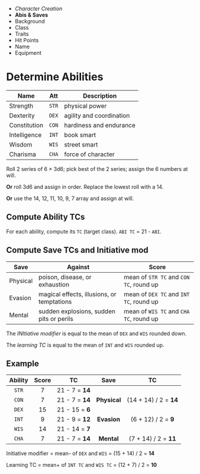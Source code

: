 
<!-- .margin.compass -->
* _Character Creation_
* **Abis & Saves**
* Background
* Class
* Traits
* Hit Points
* Name
* Equipment



# Determine Abilities

<!-- .abilities -->
| Name         | Att   | Description              |
|--------------|-------|--------------------------|
| Strength     | `STR` | physical power           |
| Dexterity    | `DEX` | agility and coordination |
| Constitution | `CON` | hardiness and endurance  |
| Intelligence | `INT` | book smart               |
| Wisdom       | `WIS` | street smart             |
| Charisma     | `CHA` | force of character       |

Roll 2 series of 6 × 3d6; pick best of the 2 series; assign the 6 numbers at will.

**Or** roll 3d6 and assign in order. Replace the lowest roll with a 14.

**Or** use the 14, 12, 11, 10, 9, 7 array and assign at will.


<!-- clear -->


## Compute Ability TCs

For each ability, compute its `TC` (target class). `ABI TC` = 21 - `ABI`.


## Compute Save TCs and Initiative mod

<!-- .saves -->
| Save     | Against                                    | Score |
|----------|--------------------------------------------|-------|
| Physical | poison, disease, or exhaustion             | mean of `STR TC` and `CON TC`, round up |
| Evasion  | magical effects, illusions, or temptations | mean of `DEX TC` and `INT TC`, round up |
| Mental   | sudden explosions, sudden pits or perils   | mean of `WIS TC` and `CHA TC`, round up |

The _INItiative modifier_ is equal to the mean of `DEX` and `WIS` rounded down.

The _learning TC_ is equal to the mean of `INT` and `WIS` rounded up.


## Example

<!-- .example -->
| Ability | Score | TC               | Save         | TC |
|:-------:|:-----:|:----------------:|:------------:|:--:|
| `STR`   |     7 | 21 -  7 = **14** |              |    |
| `CON`   |     7 | 21 -  7 = **14** | **Physical** | (14 + 14) / 2 = **14** |
| `DEX`   |    15 | 21 - 15 =  **6** |              |                        |
| `INT`   |     9 | 21 -  9 = **12** | **Evasion**  | (6 + 12) / 2 = **9**   |
| `WIS`   |    14 | 21 - 14 =  **7** |              |                        |
| `CHA`   |     7 | 21 -  7 = **14** | **Mental**   | (7 + 14) / 2 = **11**  |

Initiative modifier = mean- of `DEX` and `WIS` = (15 + 14) / 2 = **14**

Learning TC = mean+ of `INT TC` and `WIS TC` = (12 + 7) / 2 = **10**

